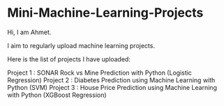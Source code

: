 # Mini-Machine-Learning-Projects

Hi, I am Ahmet.

I aim to regularly upload machine learning projects.

Here is the list of projects I have uploaded:

Project 1 : SONAR Rock vs Mine Prediction with Python (Logistic Regression)
Project 2 : Diabetes Prediction using Machine Learning with Python (SVM)
Project 3 : House Price Prediction using Machine Learning with Python (XGBoost Regression)
